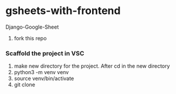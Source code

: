 # gsheets-with-frontend

Django-Google-Sheet

1) fork this repo

### Scaffold the project in VSC

1) make new directory for the project. After cd in the new directory
2) python3 -m venv venv
2) source venv/bin/activate
3) git clone
